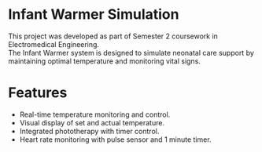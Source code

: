 # Infant Warmer Simulation 
This project was developed as part of Semester 2 coursework in Electromedical Engineering.  
The Infant Warmer system is designed to simulate neonatal care support by maintaining optimal temperature and monitoring vital signs.

# Features
- Real-time temperature monitoring and control.
- Visual display of set and actual temperature.
- Integrated phototherapy with timer control.
- Heart rate monitoring with pulse sensor and 1 minute timer.

